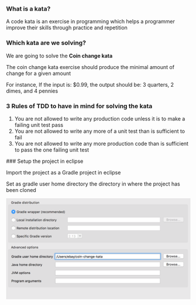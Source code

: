 ### What is a kata?

A code kata is an exercise in programming which helps a programmer improve their skills through practice and repetition

### Which kata are we solving?

We are going to solve the **Coin change kata**

The coin change kata exercise should produce the minimal amount of change for a given amount

For instance, If the input is: $0.99, the output should be: 3 quarters, 2 dimes, and 4 pennies

### 3 Rules of TDD to have in mind for solving the kata

1. You are not allowed to write any production code unless it is to make a failing unit test pass
2. You are not allowed to write any more of a unit test than is sufficient to fail
3. You are not allowed to write any more production code than is sufficient to pass the one failing unit test

### Setup the project in eclipse

Import the project as a Gradle project in eclipse

Set as gradle user home directory the directory in where the project has been cloned

![Configuration](https://github.com/doktor500/coin-change-kata/blob/master/config.png)